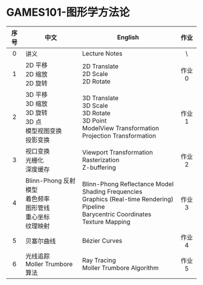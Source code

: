 # GAMES101-图形学方法论

| 序号 | 中文                                                         | English                                                      |  作业  |
| :--: | ------------------------------------------------------------ | ------------------------------------------------------------ | :----: |
|  0   | 讲义                                                         | Lecture Notes                                                |   \    |
|  1   | 2D 平移<br />2D 缩放<br />2D 旋转                            | 2D Translate<br />2D Scale<br />2D Rotate                    | 作业 0 |
|  2   | 3D 平移<br />3D 缩放<br />3D 旋转 <br />3D 点<br />模型视图变换<br />投影变换 | 3D Translate<br />3D Scale<br />3D Rotate<br />3D Point<br />ModelView  Transformation<br />Projection Transformation | 作业 1 |
|  3   | 视口变换<br />光栅化<br />深度缓存                           | Viewport Transformation<br />Rasterization<br />Z-buffering  | 作业 2 |
|  4   | Blinn-Phong 反射模型<br />着色频率<br />图形管线<br />重心坐标<br />纹理映射 | Blinn-Phong Reflectance Model<br />Shading Frequencies<br />Graphics (Real-time Rendering) Pipeline<br />Barycentric Coordinates<br />Texture Mapping | 作业 3 |
|  5   | 贝塞尔曲线                                                   | Bézier Curves                                                | 作业 4 |
|  6   | 光线追踪<br />Moller Trumbore 算法                           | Ray Tracing<br />Moller Trumbore Algorithm                   | 作业 5 |


